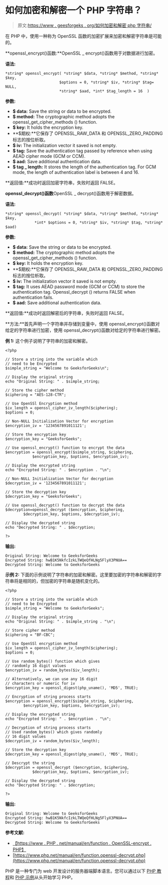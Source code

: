 # 如何加密和解密一个 PHP 字符串？

> 原文:[https://www . geesforgeks . org/如何加密和解密 php 字符串/](https://www.geeksforgeeks.org/how-to-encrypt-and-decrypt-a-php-string/)

在 PHP 中，使用一种称为 OpenSSL 函数的加密扩展来加密和解密字符串是可能的。

**openssl_encrypt()函数:**OpenSSL _ encrypt()函数用于对数据进行加密。

**语法:**

```
*string* openssl_encrypt( *string* $data, *string* $method, *string* $key,
                        $options = 0, *string* $iv, *string* $tag= NULL,
                        *string* $aad, *int* $tag_length = 16  )

```

**参数:**

*   **$ data:** Save the string or data to be encrypted.
*   **$ method:** The cryptographic method adopts the openssl_get_cipher_methods () function.
*   **$ key:** It holds the encryption key.
*   **$期权:**它保存了 OPENSSL_RAW_DATA 和 OPENSSL_ZERO_PADDING 标志的按位析取。
*   **$ iv:** The initialization vector it saved is not empty.
*   **$ tag:** Save the authentication tag passed by reference when using AEAD cipher mode (GCM or CCM).
*   **$ aad:** Save additional authentication data.
*   **$ tag _ length:** It stores the length of the authentication tag. For GCM mode, the length of authentication label is between 4 and 16.

**返回值:**成功时返回加密字符串，失败时返回 FALSE。

**openssl_decrypt()函数**OpenSSL _ decrypt()函数用于解密数据。

**语法:**

```
*string* openssl_decrypt( *string* $data, *string* $method, *string* $key,
             *int* $options = 0, *string* $iv, *string* $tag, *string* $aad)

```

**参数:**

*   **$ data:** Save the string or data to be encrypted.
*   **$ method:** The cryptographic method adopts the openssl_get_cipher_methods () function.
*   **$ key:** It holds the encryption key.
*   **$期权:**它保存了 OPENSSL_RAW_DATA 和 OPENSSL_ZERO_PADDING 标志的按位析取。
*   **$ iv:** The initialization vector it saved is not empty.
*   **$ tag:** It uses AEAD password mode (GCM or CCM) to store the authentication tag. Openssl_decrypt () returns FALSE when authentication fails.
*   **$ aad:** Save additional authentication data.

**返回值:**成功时返回解密后的字符串，失败时返回 FALSE。

**方法:**首先声明一个字符串并存储到变量中，使用 openssl_encrypt()函数对给定的字符串进行加密，使用 openssl_decrypt()函数对给定的字符串进行解密。

**例 1:** 这个例子说明了字符串的加密和解密。

```
<?php

// Store a string into the variable which
// need to be Encrypted
$simple_string = "Welcome to GeeksforGeeks\n";

// Display the original string
echo "Original String: " . $simple_string;

// Store the cipher method
$ciphering = "AES-128-CTR";

// Use OpenSSl Encryption method
$iv_length = openssl_cipher_iv_length($ciphering);
$options = 0;

// Non-NULL Initialization Vector for encryption
$encryption_iv = '1234567891011121';

// Store the encryption key
$encryption_key = "GeeksforGeeks";

// Use openssl_encrypt() function to encrypt the data
$encryption = openssl_encrypt($simple_string, $ciphering,
            $encryption_key, $options, $encryption_iv);

// Display the encrypted string
echo "Encrypted String: " . $encryption . "\n";

// Non-NULL Initialization Vector for decryption
$decryption_iv = '1234567891011121';

// Store the decryption key
$decryption_key = "GeeksforGeeks";

// Use openssl_decrypt() function to decrypt the data
$decryption=openssl_decrypt ($encryption, $ciphering, 
        $decryption_key, $options, $decryption_iv);

// Display the decrypted string
echo "Decrypted String: " . $decryption;

?>
```

**输出:**

```
Original String: Welcome to GeeksforGeeks
Encrypted String: hwB1K5NkfcIzkLTWQeQfHLNg5FlyX3PNUA==
Decrypted String: Welcome to GeeksforGeeks

```

**示例 2:** 下面的示例说明了字符串的加密和解密。这里要加密的字符串和解密的字符串将是相同的，但加密的字符串是随机变化的。

```
<?php

// Store a string into the variable which
// need to be Encrypted
$simple_string = "Welcome to GeeksforGeeks";

// Display the original string
echo "Original String: " . $simple_string . "\n";

// Store cipher method
$ciphering = "BF-CBC";

// Use OpenSSl encryption method
$iv_length = openssl_cipher_iv_length($ciphering);
$options = 0;

// Use random_bytes() function which gives
// randomly 16 digit values
$encryption_iv = random_bytes($iv_length);

// Alternatively, we can use any 16 digit
// characters or numeric for iv
$encryption_key = openssl_digest(php_uname(), 'MD5', TRUE);

// Encryption of string process starts
$encryption = openssl_encrypt($simple_string, $ciphering,
        $encryption_key, $options, $encryption_iv);

// Display the encrypted string
echo "Encrypted String: " . $encryption . "\n";

// Decryption of string process starts
// Used random_bytes() which gives randomly
// 16 digit values
$decryption_iv = random_bytes($iv_length);

// Store the decryption key
$decryption_key = openssl_digest(php_uname(), 'MD5', TRUE);

// Descrypt the string
$decryption = openssl_decrypt ($encryption, $ciphering,
            $decryption_key, $options, $encryption_iv);

// Display the decrypted string
echo "Decrypted String: " . $decryption;

?>
```

**输出:**

```
Original String: Welcome to GeeksforGeeks
Encrypted String: hwB1K5NkfcIzkLTWQeQfHLNg5FlyX3PNUA==
Decrypted String: Welcome to GeeksforGeeks

```

**参考文献:**

*   [【https://www . PHP . net/manual/en/function . OpenSSL-encrypt . PHP】](https://www.php.net/manual/en/function.openssl-encrypt.php)
*   [https://www.php.net/manual/en/function.openssl-decrypt.php](https://www.php.net/manual/en/function.openssl-decrypt.php)

PHP 是一种专门为 web 开发设计的服务器端脚本语言。您可以通过以下 [PHP 教程](https://www.geeksforgeeks.org/php-tutorials/)和 [PHP 示例](https://www.geeksforgeeks.org/php-examples/)从头开始学习 PHP。